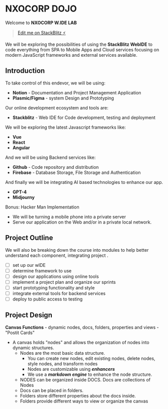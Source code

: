 # NXOCORP DOJO

Welcome to **NXOCORP W.IDE LAB**

> [Edit me on StackBlitz ⚡️](https://stackblitz.com/edit/node-stack-dev)

We will be exploring the possibilities of using the **StackBlitz WebIDE** to code everything from SPA to Mobile Apps and Cloud services focusing on modern JavaScript frameworks and external services available.

## Introduction

To take control of this endevor, we will be using:

- **Notion** - Documentation and Project Management Application
- **Plasmic/Figma** - system Design and Prototyping

Our online development ecosystem and tools are:

- **Stackblitz** - Web IDE for Code development, testing and deployment

We will be exploring the latest Javascript frameworks like:

- **Vue**
- **React**
- **Angular**

And we will be using Backend services like:

- **Github** - Code repository and distribution
- **Firebase** - Database Storage, File Storage and Authentication

And finally we will be integrating AI based technologies to enhance our app.

- **GPT-4**
- **Midjourny**

Bonus: Hacker Man Implementation

- We will be turning a mobile phone into a private server
- Serve our application on the Web and/or in a private local network.

## Project Outline

We will also be breaking down the course into modules to help better understand each component, integrating project .

- [ ] set up our wIDE
- [ ] determine framework to use
- [ ] design our applications using online tools
- [ ] implement a project plan and organize our sprints
- [ ] start prototyping functionality and style
- [ ] integrate external tools for backend services
- [ ] deploy to public access to testing

## Project Design

**Canvas Functions** - dynamic nodes, docs, folders, properties and views - "Postit Cards"

- A canvas holds "nodes" and allows the organization of nodes into dynamic structures.
  - Nodes are the most basic data structure.
    - You can create new nodes, edit existing nodes, delete nodes, style nodes, and transform nodes
    - Nodes are customizable using **_enhancers_**
    - We use a **_markdown engine_** to enhance the node structure.
  - NODES can be organized inside DOCS. Docs are collections of Nodes
  - Docs can be placed in folders.
  - Folders store different properties about the docs inside.
  - Folders provide different ways to view or organize the canvas
